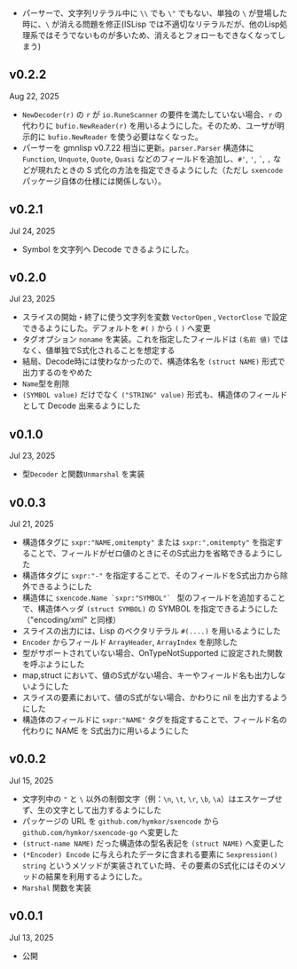 
- パーサーで、文字列リテラル中に `\\` でも `\"` でもない、単独の `\` が登場した時に、`\` が消える問題を修正(ISLisp では不適切なリテラルだが、他のLisp処理系ではそうでないものが多いため、消えるとフォローもできなくなってしまう)

v0.2.2
------
Aug 22, 2025

- `NewDecoder(r)` の `r` が `io.RuneScanner` の要件を満たしていない場合、`r` の代わりに `bufio.NewReader(r)` を用いるようにした。そのため、ユーザが明示的に `bufio.NewReader` を使う必要はなくなった。
- パーサーを gmnlisp v0.7.22 相当に更新。`parser.Parser` 構造体に `Function`, `Unquote`, `Quote`, `Quasi` などのフィールドを追加し、`#'`, `'`, `` ` ``, `,`  などが現れたときの S 式化の方法を指定できるようにした（ただし `sxencode` パッケージ自体の仕様には関係しない）。

v0.2.1
------
Jul 24, 2025

- Symbol を文字列へ Decode できるようにした。

v0.2.0
------
Jul 23, 2025

- スライスの開始・終了に使う文字列を変数 `VectorOpen` , `VectorClose` で設定できるようにした。デフォルトを `#(` `)` から `(` `)` へ変更
- タグオプション `noname` を実装。これを指定したフィールドは `(名前 値)` ではなく、値単独でS式化されることを想定する
- 結局、Decode時には使わなかったので、構造体名を `(struct NAME)` 形式で出力するのをやめた
- `Name`型を削除
- `(SYMBOL value)` だけでなく `("STRING" value)` 形式も、構造体のフィールドとして Decode 出来るようにした

v0.1.0
-------
Jul 23, 2025

- 型`Decoder` と関数`Unmarshal` を実装

v0.0.3
------
Jul 21, 2025

- 構造体タグに `sxpr:"NAME,omitempty"` または `sxpr:",omitempty"` を指定することで、フィールドがゼロ値のときにそのS式出力を省略できるようにした
- 構造体タグに `sxpr:"-"` を指定することで、そのフィールドをS式出力から除外できるようにした
- 構造体に ``sxencode.Name `sxpr:"SYMBOL"` `` 型のフィールドを追加することで、構造体ヘッダ `(struct SYMBOL)` の SYMBOL を指定できるようにした（"encoding/xml" と同様）
- スライスの出力には、Lisp のベクタリテラル `#(....)` を用いるようにした
- `Encoder` からフィールド `ArrayHeader`, `ArrayIndex` を削除した
- 型がサポートされていない場合、OnTypeNotSupported に設定された関数を呼ぶようにした
- map,struct において、値のS式がない場合、キーやフィールド名も出力しないようにした
- スライスの要素において、値のS式がない場合、かわりに nil を出力するようにした
- 構造体のフィールドに `sxpr:"NAME"` タグを指定することで、フィールド名の代わりに NAME を S式出力に用いるようにした

v0.0.2
------
Jul 15, 2025

- 文字列中の `"` と `\` 以外の制御文字（例：`\n`, `\t`, `\r`, `\b`, `\a`）はエスケープせず、生の文字として出力するようにした
- パッケージの URL を `github.com/hymkor/sxencode` から `github.com/hymkor/sxencode-go` へ変更した
- `(struct-name NAME)` だった構造体の型名表記を `(struct NAME)` へ変更した
- `(*Encoder) Encode` に与えられたデータに含まれる要素に `Sexpression() string` というメソッドが実装されていた時、その要素のS式化にはそのメソッドの結果を利用するようにした。
- `Marshal` 関数を実装

v0.0.1
------
Jul 13, 2025

- 公開
